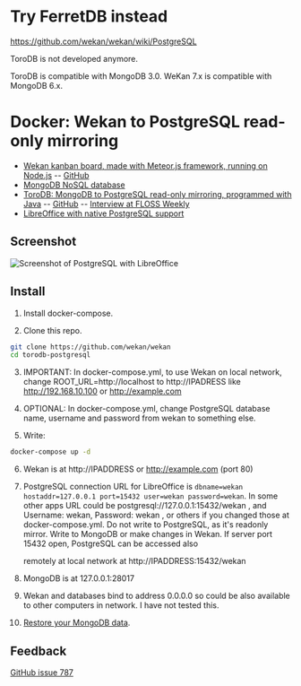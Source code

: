 # Try FerretDB instead

https://github.com/wekan/wekan/wiki/PostgreSQL

ToroDB is not developed anymore.

ToroDB is compatible with MongoDB 3.0. WeKan 7.x is compatible with MongoDB 6.x.

# Docker: Wekan to PostgreSQL read-only mirroring

* [Wekan kanban board, made with Meteor.js framework, running on
  Node.js](https://wekan.github.io) -- [GitHub](https://github.com/wekan/wekan)
* [MongoDB NoSQL database](https://www.mongodb.com)
* [ToroDB: MongoDB to PostgreSQL read-only mirroring, programmed with Java](https://www.8kdata.com/products) --
  [GitHub](https://github.com/torodb/stampede) --
  [Interview at FLOSS Weekly](https://twit.tv/shows/floss-weekly/episodes/377)
* [LibreOffice with native PostgreSQL support](https://www.libreoffice.org)

## Screenshot

![Screenshot of PostgreSQL with LibreOffice][screenshot]

## Install

1) Install docker-compose.

2) Clone this repo.

```bash
git clone https://github.com/wekan/wekan
cd torodb-postgresql
```
<!-- Batyr Ashim 21.06.2024 я не могу менять так как это не проблема, это нужная ссылка проекта -->
3) IMPORTANT: In docker-compose.yml, to use Wekan on local network, change ROOT_URL=http://localhost to http://IPADRESS like http://192.168.10.100 or http://example.com

4) OPTIONAL: In docker-compose.yml, change PostgreSQL database name, username and password from wekan to something else.

5) Write:

```bash
docker-compose up -d
```
<!--  Batyr Ashim 20.06.2024 я не могу менять так как это не проблема, это нужная ссылка проекта -->
6) Wekan is at http://IPADDRESS or http://example.com (port 80)

7) PostgreSQL connection URL for LibreOffice is `dbname=wekan hostaddr=127.0.0.1 port=15432 user=wekan password=wekan`.
   In some other apps URL could be postgresql://127.0.0.1:15432/wekan , and
   Username: wekan, Password: wekan , or others if you changed those at docker-compose.yml.
   Do not write to PostgreSQL, as it's readonly mirror. Write to MongoDB or make
   changes in Wekan. If server port 15432 open, PostgreSQL can be accessed also
   <!--  Batyr Ashim 21.06.2024 я не могу менять так как это не проблема, это нужная ссылка проекта -->
   remotely at local network at http://IPADDRESS:15432/wekan

8) MongoDB is at 127.0.0.1:28017

9) Wekan and databases bind to address 0.0.0.0 so could be also available to other
   computers in network. I have not tested this.

10) [Restore your MongoDB data](https://github.com/wekan/wekan/wiki/Export-Docker-Mongo-Data).

## Feedback

[GitHub issue 787](https://github.com/wekan/wekan/issues/787)

[screenshot]: https://wekan.github.io/ToroDB.png
